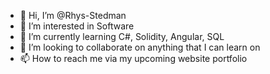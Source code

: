 - 👋 Hi, I’m @Rhys-Stedman
- 👀 I’m interested in Software
- 🌱 I’m currently learning C#, Solidity, Angular, SQL 
- 💞️ I’m looking to collaborate on anything that I can learn on
- 📫 How to reach me via my upcoming website portfolio
